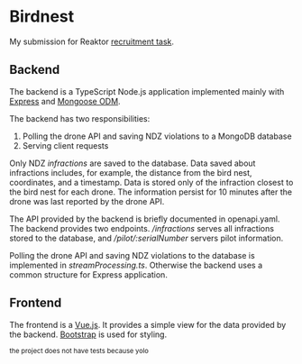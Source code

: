 # Birdnest

My submission for Reaktor [recruitment task](https://assignments.reaktor.com/birdnest/).

## Backend

The backend is a TypeScript Node.js application implemented mainly with [Express](https://expressjs.com/) and [Mongoose ODM](https://mongoosejs.com/).

The backend has two responsibilities:

1. Polling the drone API and saving NDZ violations to a MongoDB database
2. Serving client requests

Only NDZ _infractions_ are saved to the database. Data saved about infractions includes, for example, the distance from the bird nest, coordinates, and a timestamp. Data is stored only of the infraction closest to the bird nest for each drone. The information persist for 10 minutes after the drone was last reported by the drone API.

The API provided by the backend is briefly documented in openapi.yaml. The backend provides two endpoints. _/infractions_ serves all infractions stored to the database, and _/pilot/:serialNumber_ servers pilot information.

Polling the drone API and saving NDZ violations to the database is implemented in _streamProcessing.ts_. Otherwise the backend uses a common structure for Express application.

## Frontend

The frontend is a [Vue.js](https://vuejs.org/). It provides a simple view for the data provided by the backend. [Bootstrap](https://getbootstrap.com/) is used for styling.

<sub>the project does not have tests because yolo </sub>
